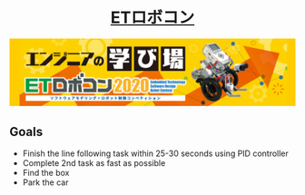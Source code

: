 # <div align="center">[ETロボコン](https://github.com/ETrobocon/etrobo/wiki)

<img src="banner.png">

## Goals
- Finish the line following task within 25-30 seconds using PID controller
- Complete 2nd task as fast as possible
- Find the box
- Park the car
